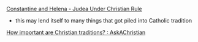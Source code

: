 
[Constantine and Helena - Judea Under Christian Rule](https://www.jewishvirtuallibrary.org/constantine-and-helena-judea-under-christian-rule)
- this may lend itself to many things that got piled into Catholic tradition

[How important are Christian traditions? : AskAChristian](https://old.reddit.com/r/AskAChristian/comments/us0xhn/how_important_are_christian_traditions)

